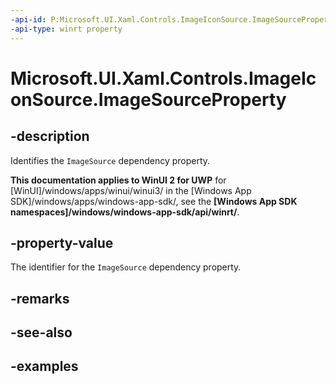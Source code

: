```yaml
---
-api-id: P:Microsoft.UI.Xaml.Controls.ImageIconSource.ImageSourceProperty
-api-type: winrt property
---
```


# Microsoft.UI.Xaml.Controls.ImageIconSource.ImageSourceProperty

<!--
public static Windows.UI.Xaml.DependencyProperty ImageSourceProperty { get; }
-->

## -description

Identifies the `ImageSource` dependency property.

**This documentation applies to WinUI 2 for UWP** for [WinUI]/windows/apps/winui/winui3/ in the [Windows App SDK]/windows/apps/windows-app-sdk/, see the **[Windows App SDK namespaces]/windows/windows-app-sdk/api/winrt/**.

## -property-value

The identifier for the `ImageSource` dependency property.

## -remarks

## -see-also

## -examples

